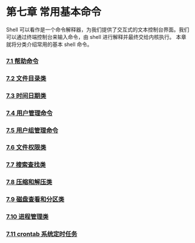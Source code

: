# 第七章 常用基本命令

Shell 可以看作是一个命令解释器，为我们提供了交互式的文本控制台界面。我们可以通过终端控制台来输入命令，由 shell 进行解释并最终交给内核执行。 本章就将分类介绍常用的基本 shell 命令。

### [7.1 帮助命令](7.1%20帮助命令/7.1%20帮助命令.md)

### [7.2 文件目录类](7.2%20文件目录类/7.2%20文件目录类.md)

### [7.3 时间日期类](7.3%20时间日期类/7.3%20时间日期类.md)

### [7.4 用户管理命令](7.4%20用户管理命令/7.4%20用户管理命令.md)

### [7.5 用户组管理命令](7.5%20用户组管理命令/7.5%20用户组管理命令.md)

### [7.6 文件权限类](7.6%20文件权限类/7.6%20文件权限类.md)

### [7.7 搜索查找类](7.7%20搜索查找类/7.7%20搜索查找类.md)

### [7.8 压缩和解压类](7.8%20压缩和解压类/7.8%20压缩和解压类.md)

### [7.9 磁盘查看和分区类](7.9%20磁盘查看和分区类/7.9%20磁盘查看和分区类.md)

### [7.10 进程管理类](7.10%20进程管理类/7.10%20进程管理类.md)

### [7.11 crontab 系统定时任务](7.11%20crontab%20系统定时任务/7.11%20crontab%20系统定时任务.md)


















